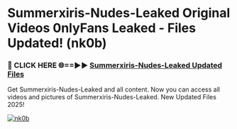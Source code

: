 # Summerxiris-Nudes-Leaked Original Videos 0nlyFans Leaked - Files Updated! (nk0b)

<h3>🔴 CLICK HERE 🌐==►► <a href="https://tinyurl.com/4mcuefdz" rel="nofollow">Summerxiris-Nudes-Leaked Updated Files</a></h3>

Get Summerxiris-Nudes-Leaked and all content. Now you can access all videos and pictures of Summerxiris-Nudes-Leaked. New Updated Files 2025!

[![nk0b](https://i.imgur.com/StAQSOY.gif)](https://tinyurl.com/4mcuefdz)

